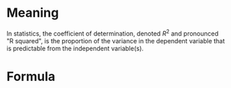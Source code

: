 # Meaning
In statistics, the coefficient of determination, denoted $R^2$
and pronounced "R squared", is the proportion of the variance in
the dependent variable that is predictable from the independent variable(s).

# Formula
